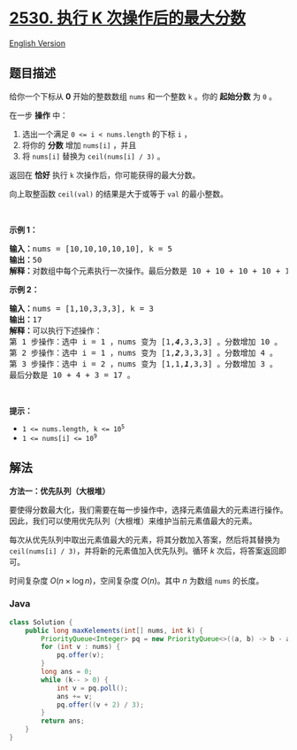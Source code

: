 # [2530. 执行 K 次操作后的最大分数](https://leetcode.cn/problems/maximal-score-after-applying-k-operations)

[English Version](/solution/2500-2599/2530.Maximal%20Score%20After%20Applying%20K%20Operations/README_EN.md)

## 题目描述

<!-- 这里写题目描述 -->

<p>给你一个下标从 <strong>0</strong> 开始的整数数组 <code>nums</code> 和一个整数 <code>k</code> 。你的 <strong>起始分数</strong> 为 <code>0</code> 。</p>

<p>在一步 <strong>操作</strong> 中：</p>

<ol>
	<li>选出一个满足 <code>0 &lt;= i &lt; nums.length</code> 的下标 <code>i</code> ，</li>
	<li>将你的 <strong>分数</strong> 增加 <code>nums[i]</code> ，并且</li>
	<li>将 <code>nums[i]</code> 替换为 <code>ceil(nums[i] / 3)</code> 。</li>
</ol>

<p>返回在 <strong>恰好</strong> 执行 <code>k</code> 次操作后，你可能获得的最大分数。</p>

<p>向上取整函数 <code>ceil(val)</code> 的结果是大于或等于 <code>val</code> 的最小整数。</p>

<p>&nbsp;</p>

<p><strong>示例 1：</strong></p>

<pre>
<strong>输入：</strong>nums = [10,10,10,10,10], k = 5
<strong>输出：</strong>50
<strong>解释：</strong>对数组中每个元素执行一次操作。最后分数是 10 + 10 + 10 + 10 + 10 = 50 。
</pre>

<p><strong>示例 2：</strong></p>

<pre>
<strong>输入：</strong>nums = [1,10,3,3,3], k = 3
<strong>输出：</strong>17
<strong>解释：</strong>可以执行下述操作：
第 1 步操作：选中 i = 1 ，nums 变为 [1,<em><strong>4</strong></em>,3,3,3] 。分数增加 10 。
第 2 步操作：选中 i = 1 ，nums 变为 [1,<em><strong>2</strong></em>,3,3,3] 。分数增加 4 。
第 3 步操作：选中 i = 2 ，nums 变为 [1,1,<em><strong>1</strong></em>,3,3] 。分数增加 3 。
最后分数是 10 + 4 + 3 = 17 。
</pre>

<p>&nbsp;</p>

<p><strong>提示：</strong></p>

<ul>
	<li><code>1 &lt;= nums.length, k &lt;= 10<sup>5</sup></code></li>
	<li><code>1 &lt;= nums[i] &lt;= 10<sup>9</sup></code></li>
</ul>

## 解法

**方法一：优先队列（大根堆）**

要使得分数最大化，我们需要在每一步操作中，选择元素值最大的元素进行操作。因此，我们可以使用优先队列（大根堆）来维护当前元素值最大的元素。

每次从优先队列中取出元素值最大的元素，将其分数加入答案，然后将其替换为 `ceil(nums[i] / 3)`，并将新的元素值加入优先队列。循环 $k$ 次后，将答案返回即可。

时间复杂度 $O(n \times \log n)$，空间复杂度 $O(n)$。其中 $n$ 为数组 `nums` 的长度。

### **Java**

```java
class Solution {
    public long maxKelements(int[] nums, int k) {
        PriorityQueue<Integer> pq = new PriorityQueue<>((a, b) -> b - a);
        for (int v : nums) {
            pq.offer(v);
        }
        long ans = 0;
        while (k-- > 0) {
            int v = pq.poll();
            ans += v;
            pq.offer((v + 2) / 3);
        }
        return ans;
    }
}
```
